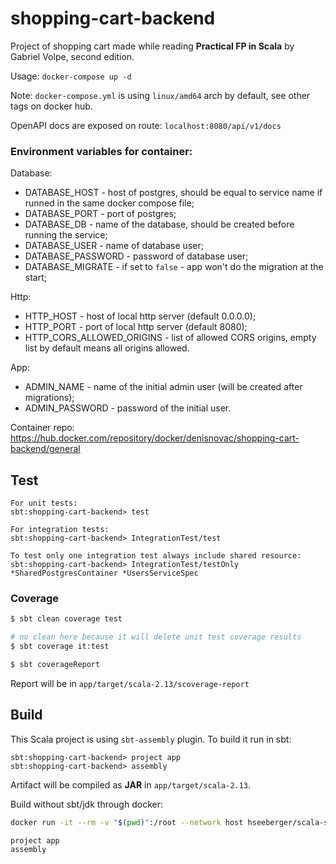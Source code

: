 # shopping-cart-backend

Project of shopping cart made while reading **Practical FP in Scala** by Gabriel Volpe, second edition.

Usage: `docker-compose up -d`

Note: `docker-compose.yml` is using `linux/amd64` arch by default, see other tags on docker hub.

OpenAPI docs are exposed on route: `localhost:8080/api/v1/docs`

### Environment variables for container:

Database:

- DATABASE_HOST - host of postgres, should be equal to service name if runned in the same docker compose file;
- DATABASE_PORT - port of postgres;
- DATABASE_DB - name of the database, should be created before running the service;
- DATABASE_USER - name of database user;
- DATABASE_PASSWORD - password of database user;
- DATABASE_MIGRATE - if set to `false` - app won't do the migration at the start;

Http:

- HTTP_HOST - host of local http server (default 0.0.0.0);
- HTTP_PORT - port of local http server (default 8080);
- HTTP_CORS_ALLOWED_ORIGINS - list of allowed CORS origins, empty list by default means all origins allowed.

App:

- ADMIN_NAME - name of the initial admin user (will be created after migrations);
- ADMIN_PASSWORD - password of the initial user.

Container repo:
https://hub.docker.com/repository/docker/denisnovac/shopping-cart-backend/general

## Test

```
For unit tests:
sbt:shopping-cart-backend> test 

For integration tests:
sbt:shopping-cart-backend> IntegrationTest/test

To test only one integration test always include shared resource:
sbt:shopping-cart-backend> IntegrationTest/testOnly *SharedPostgresContainer *UsersServiceSpec
```

### Coverage

```bash
$ sbt clean coverage test

# no clean here because it will delete unit test coverage results
$ sbt coverage it:test 

$ sbt coverageReport
```

Report will be in `app/target/scala-2.13/scoverage-report`

## Build

This Scala project is using `sbt-assembly` plugin. To build it run in sbt:

```
sbt:shopping-cart-backend> project app
sbt:shopping-cart-backend> assembly
```

Artifact will be compiled as **JAR** in `app/target/scala-2.13`.

Build without sbt/jdk through docker:

```bash
docker run -it --rm -v "$(pwd)":/root --network host hseeberger/scala-sbt:eclipse-temurin-17.0.2_1.6.2_2.13.8 sbt

project app
assembly
```

